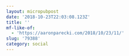 ```yaml
---
layout: micropubpost
date: '2018-10-23T22:03:08.123Z'
title: ''
mf-like-of:
  - 'https://aaronparecki.com/2018/10/23/11/'
slug: '79388'
category: social
---
```

